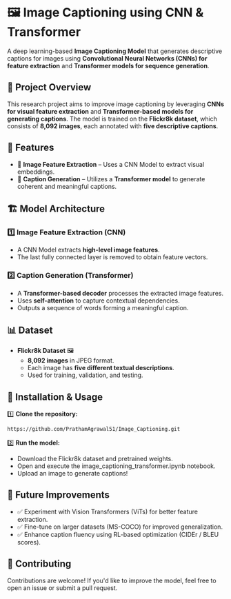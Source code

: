 # 🖼️ Image Captioning using CNN & Transformer  

A deep learning-based **Image Captioning Model** that generates descriptive captions for images using **Convolutional Neural Networks (CNNs) for feature extraction** and **Transformer models for sequence generation**.  

## 📌 Project Overview  

This research project aims to improve image captioning by leveraging **CNNs for visual feature extraction** and **Transformer-based models for generating captions**. The model is trained on the **Flickr8k dataset**, which consists of **8,092 images**, each annotated with **five descriptive captions**.  

## 🚀 Features  

- 📸 **Image Feature Extraction** – Uses a CNN Model to extract visual embeddings.  
- 🔡 **Caption Generation** – Utilizes a **Transformer model** to generate coherent and meaningful captions.  

## 🏗️ Model Architecture  

### 1️⃣ **Image Feature Extraction (CNN)**  
- A CNN Model extracts **high-level image features**.  
- The last fully connected layer is removed to obtain feature vectors.  

### 2️⃣ **Caption Generation (Transformer)**  
- A **Transformer-based decoder** processes the extracted image features.  
- Uses **self-attention** to capture contextual dependencies.  
- Outputs a sequence of words forming a meaningful caption.  

## 📊 Dataset  

- **Flickr8k Dataset** 🖼️  
  - **8,092 images** in JPEG format.  
  - Each image has **five different textual descriptions**.  
  - Used for training, validation, and testing.  

## 🔧 Installation & Usage  

1️⃣ **Clone the repository:**  
```sh
https://github.com/PrathamAgrawal51/Image_Captioning.git
```
2️⃣ **Run the model:**
- Download the Flickr8k dataset and pretrained weights.
- Open and execute the image_captioning_transformer.ipynb notebook.
- Upload an image to generate captions!

## 🎯 Future Improvements
- ✅ Experiment with Vision Transformers (ViTs) for better feature extraction.
- ✅ Fine-tune on larger datasets (MS-COCO) for improved generalization.
- ✅ Enhance caption fluency using RL-based optimization (CIDEr / BLEU scores).

## 🤝 Contributing
Contributions are welcome! If you'd like to improve the model, feel free to open an issue or submit a pull request.
